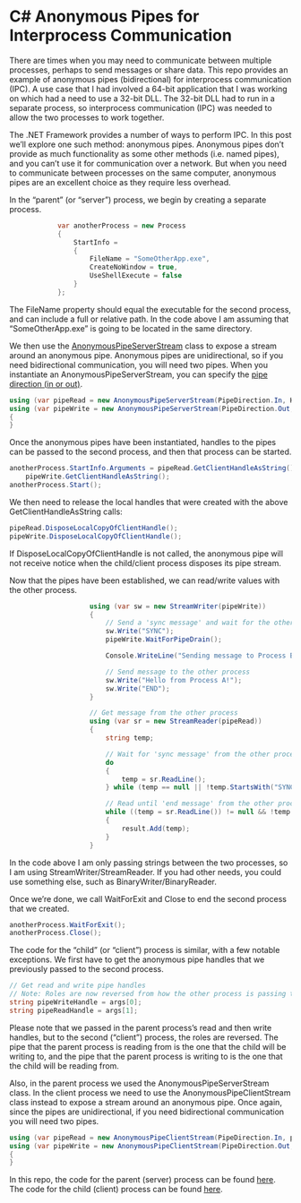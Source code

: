 # C# Anonymous Pipes for Interprocess Communication
There are times when you may need to communicate between multiple processes, perhaps to send messages or share data. This repo provides an example of anonymous pipes (bidirectional) for interprocess communication (IPC). A use case that I had involved a 64-bit application that I was working on which had a need to use a 32-bit DLL. The 32-bit DLL had to run in a separate process, so interprocess communication (IPC) was needed to allow the two processes to work together.

The .NET Framework provides a number of ways to perform IPC. In this post we’ll explore one such method: anonymous pipes. Anonymous pipes don’t provide as much functionality as some other methods (i.e. named pipes), and you can’t use it for communication over a network. But when you need to communicate between processes on the same computer, anonymous pipes are an excellent choice as they require less overhead.

In the “parent” (or “server”) process, we begin by creating a separate process.
```C#
            var anotherProcess = new Process
            {
                StartInfo =
                {
                    FileName = "SomeOtherApp.exe",
                    CreateNoWindow = true,
                    UseShellExecute = false
                }
            };
```
The FileName property should equal the executable for the second process, and can include a full or relative path. In the code above I am assuming that “SomeOtherApp.exe” is going to be located in the same directory.

We then use the [AnonymousPipeServerStream](https://learn.microsoft.com/en-us/dotnet/api/system.io.pipes.anonymouspipeserverstream) class to expose a stream around an anonymous pipe. Anonymous pipes are unidirectional, so if you need bidirectional communication, you will need two pipes. When you instantiate an AnonymousPipeServerStream, you can specify the [pipe direction (in or out)](https://learn.microsoft.com/en-us/dotnet/api/system.io.pipes.pipedirection).
```C#
using (var pipeRead = new AnonymousPipeServerStream(PipeDirection.In, HandleInheritability.Inheritable))
using (var pipeWrite = new AnonymousPipeServerStream(PipeDirection.Out, HandleInheritability.Inheritable))
{
}
```
Once the anonymous pipes have been instantiated, handles to the pipes can be passed to the second process, and then that process can be started.
```C#
anotherProcess.StartInfo.Arguments = pipeRead.GetClientHandleAsString() + " " + 
    pipeWrite.GetClientHandleAsString();
anotherProcess.Start();
```
We then need to release the local handles that were created with the above GetClientHandleAsString calls:
```C#
pipeRead.DisposeLocalCopyOfClientHandle();
pipeWrite.DisposeLocalCopyOfClientHandle();
```
If DisposeLocalCopyOfClientHandle is not called, the anonymous pipe will not receive notice when the child/client process disposes its pipe stream.

Now that the pipes have been established, we can read/write values with the other process.
```C#
                    using (var sw = new StreamWriter(pipeWrite))
                    {
                        // Send a 'sync message' and wait for the other process to receive it
                        sw.Write("SYNC");
                        pipeWrite.WaitForPipeDrain();

                        Console.WriteLine("Sending message to Process B...");

                        // Send message to the other process
                        sw.Write("Hello from Process A!");
                        sw.Write("END");
                    }

                    // Get message from the other process
                    using (var sr = new StreamReader(pipeRead))
                    {
                        string temp;

                        // Wait for 'sync message' from the other process
                        do
                        {
                            temp = sr.ReadLine();
                        } while (temp == null || !temp.StartsWith("SYNC"));

                        // Read until 'end message' from the other process
                        while ((temp = sr.ReadLine()) != null && !temp.StartsWith("END"))
                        {
                            result.Add(temp);
                        }
                    }
```
In the code above I am only passing strings between the two processes, so I am using StreamWriter/StreamReader. If you had other needs, you could use something else, such as BinaryWriter/BinaryReader.

Once we’re done, we call WaitForExit and Close to end the second process that we created.
```C#
anotherProcess.WaitForExit();
anotherProcess.Close();
```
The code for the “child” (or “client”) process is similar, with a few notable exceptions. We first have to get the anonymous pipe handles that we previously passed to the second process.
```C#
// Get read and write pipe handles
// Note: Roles are now reversed from how the other process is passing the handles in
string pipeWriteHandle = args[0];
string pipeReadHandle = args[1];
```
Please note that we passed in the parent process’s read and then write handles, but to the second (“client”) process, the roles are reversed. The pipe that the parent process is reading from is the one that the child will be writing to, and the pipe that the parent process is writing to is the one that the child will be reading from.

Also, in the parent process we used the AnonymousPipeServerStream class. In the client process we need to use the AnonymousPipeClientStream class instead to expose a stream around an anonymous pipe. Once again, since the pipes are unidirectional, if you need bidirectional communication you will need two pipes.
```C#
using (var pipeRead = new AnonymousPipeClientStream(PipeDirection.In, pipeReadHandle))
using (var pipeWrite = new AnonymousPipeClientStream(PipeDirection.Out, pipeWriteHandle))
{
}
```
In this repo, the code for the parent (server) process can be found [here](https://github.com/jingeno/csharp-anonymous-pipes/blob/master/AnonymousPipeExample/SomeApp/Program.cs). The code for the child (client) process can be found [here](https://github.com/jingeno/csharp-anonymous-pipes/blob/master/AnonymousPipeExample/SomeOtherApp/Program.cs).
